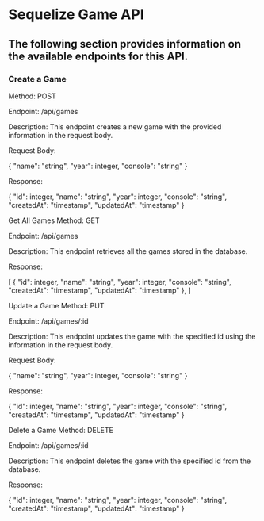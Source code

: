 # Sequelize Game API

## The following section provides information on the available endpoints for this API.

### Create a Game
Method: POST

Endpoint: /api/games

Description: This endpoint creates a new game with the provided information in the request body.

Request Body:

{
"name": "string",
"year": integer,
"console": "string"
}

Response:

{
"id": integer,
"name": "string",
"year": integer,
"console": "string",
"createdAt": "timestamp",
"updatedAt": "timestamp"
}

Get All Games
Method: GET

Endpoint: /api/games

Description: This endpoint retrieves all the games stored in the database.

Response:

[
{
"id": integer,
"name": "string",
"year": integer,
"console": "string",
"createdAt": "timestamp",
"updatedAt": "timestamp"
},
]

Update a Game
Method: PUT

Endpoint: /api/games/:id

Description: This endpoint updates the game with the specified id using the information in the request body.

Request Body:

{
"name": "string",
"year": integer,
"console": "string"
}

Response:

{
"id": integer,
"name": "string",
"year": integer,
"console": "string",
"createdAt": "timestamp",
"updatedAt": "timestamp"
}

Delete a Game
Method: DELETE

Endpoint: /api/games/:id

Description: This endpoint deletes the game with the specified id from the database.

Response:

{
"id": integer,
"name": "string",
"year": integer,
"console": "string",
"createdAt": "timestamp",
"updatedAt": "timestamp"
}